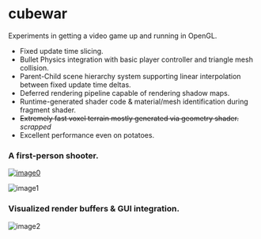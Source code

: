 # cubewar
Experiments in getting a video game up and running in OpenGL.

- Fixed update time slicing.
- Bullet Physics integration with basic player controller and triangle mesh collision.
- Parent-Child scene hierarchy system supporting linear interpolation between fixed update time deltas.
- Deferred rendering pipeline capable of rendering shadow maps.
- Runtime-generated shader code & material/mesh identification during fragment shader.
- ~~Extremely fast voxel terrain mostly generated via geometry shader.~~ *scrapped*
- Excellent performance even on potatoes.

### A first-person shooter.

[![image0](https://i.imgur.com/XcTrKde.png)](https://www.youtube.com/watch?v=su68eHv5b0A)

![image1](https://i.imgur.com/Rl1pbDA.png)

### Visualized render buffers & GUI integration.

![image2](https://i.imgur.com/XF6jDrN.png)
